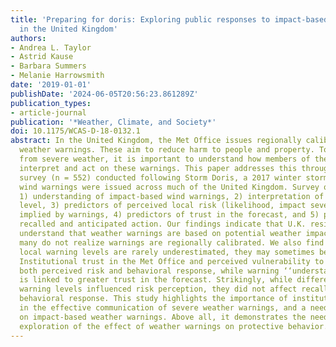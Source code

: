```yaml
---
title: 'Preparing for doris: Exploring public responses to impact-based weather warnings
  in the United Kingdom'
authors:
- Andrea L. Taylor
- Astrid Kause
- Barbara Summers
- Melanie Harrowsmith
date: '2019-01-01'
publishDate: '2024-06-05T20:56:23.861289Z'
publication_types:
- article-journal
publication: '*Weather, Climate, and Society*'
doi: 10.1175/WCAS-D-18-0132.1
abstract: In the United Kingdom, the Met Office issues regionally calibrated impact-based
  weather warnings. These aim to reduce harm to people and property. To decrease risk
  from severe weather, it is important to understand how members of the U.K. public
  interpret and act on these warnings. This paper addresses this through a postevent
  survey (n = 552) conducted following Storm Doris, a 2017 winter storm during which
  wind warnings were issued across much of the United Kingdom. Survey questions examined
  1) understanding of impact-based wind warnings, 2) interpretation of local warning
  level, 3) predictors of perceived local risk (likelihood, impact severity, concern)
  implied by warnings, 4) predictors of trust in the forecast, and 5) predictors of
  recalled and anticipated action. Our findings indicate that U.K. residents generally
  understand that weather warnings are based on potential weather impacts, although
  many do not realize warnings are regionally calibrated. We also find that while
  local warning levels are rarely underestimated, they may sometimes be overestimated.
  Institutional trust in the Met Office and perceived vulnerability to weather predict
  both perceived risk and behavioral response, while warning ‘‘understandability’’
  is linked to greater trust in the forecast. Strikingly, while differences in local
  warning levels influenced risk perception, they did not affect recalled or intended
  behavioral response. This study highlights the importance of institutional trust
  in the effective communication of severe weather warnings, and a need for education
  on impact-based weather warnings. Above all, it demonstrates the need for further
  exploration of the effect of weather warnings on protective behavior.
---
```

